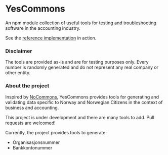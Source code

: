 # YesCommons

An npm module collection of useful tools for testing and troubleshooting 
software in the accounting industry.

See the [reference implementation](https://tripletex.github.io/YesCommons) in action.

### Disclaimer
The tools are provided as-is and are for testing purposes only. Every number is 
randomly generated and do not represent any real company or other entity.

### About the project
Inspired by [NoCommons](https://github.com/bekkopen/NoCommons), YesCommons provides
tools for generating and validating data specific to Norway and Norwegian Citizens
in the context of business and accounting.

This project is under development and there are many tools to add. 
Pull requests are welcomed!

Currently, the project provides tools to generate:
- Organisasjonsnummer
- Bankkontonummer
